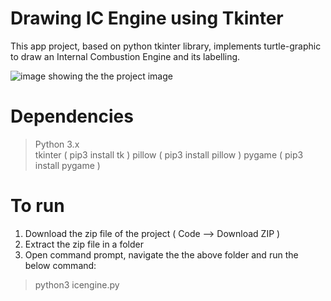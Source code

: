 # Drawing IC Engine using Tkinter
This app project, based on python tkinter library, implements turtle-graphic to draw an Internal Combustion Engine and its labelling.


![image showing the the project image](/projectscreenshot.png)


# Dependencies
> Python 3.x  
> tkinter      ( pip3 install tk     )
> pillow       ( pip3 install pillow )
> pygame       ( pip3 install pygame )

# To run
1. Download the zip file of the project ( Code --> Download ZIP )
2. Extract the zip file in a folder
3. Open command prompt, navigate the the above folder and run the below command: 
> python3 icengine.py



